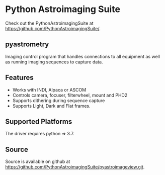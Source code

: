 Python Astroimaging Suite
=========================

Check out the PythonAstroimagingSuite at https://github.com/PythonAstroimagingSuite/.

pyastrometry
------------

Imaging control program that handles connections to all equipment as well as running
imaging sequences to capture data.

Features
---------

 - Works with INDI, Alpaca or ASCOM
 - Controls camera, focuser, filterwheel, mount and PHD2
 - Supports dithering during sequence capture
 - Supports Light, Dark and Flat frames.

Supported Platforms
-------------------

The driver requires python => 3.7.

Source
------

Source is available on github at https://github.com/PythonAstroimagingSuite/pyastroimageview.git.

